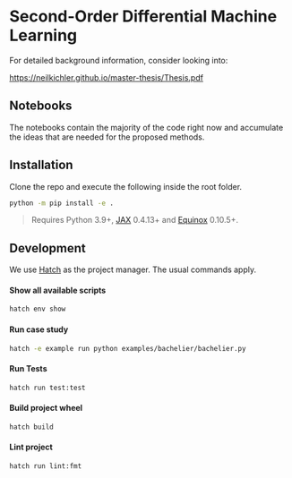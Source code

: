 # Second-Order Differential Machine Learning

For detailed background information, consider looking into:

https://neilkichler.github.io/master-thesis/Thesis.pdf

## Notebooks
The notebooks contain the majority of the code right now and accumulate the ideas that are needed for the proposed methods. 

## Installation
Clone the repo and execute the following inside the root folder.

```bash
python -m pip install -e .
```

> Requires Python 3.9+, [JAX](https://github.com/google/jax) 0.4.13+ and [Equinox](https://github.com/patrick-kidger/equinox) 0.10.5+.

## Development
We use [Hatch](https://hatch.pypa.io/) as the project manager. The usual commands apply.

#### Show all available scripts
```bash
hatch env show
```
#### Run case study
```bash
hatch -e example run python examples/bachelier/bachelier.py
```
#### Run Tests
```bash
hatch run test:test
```
#### Build project wheel
```bash
hatch build
```
#### Lint project
```bash
hatch run lint:fmt
```


